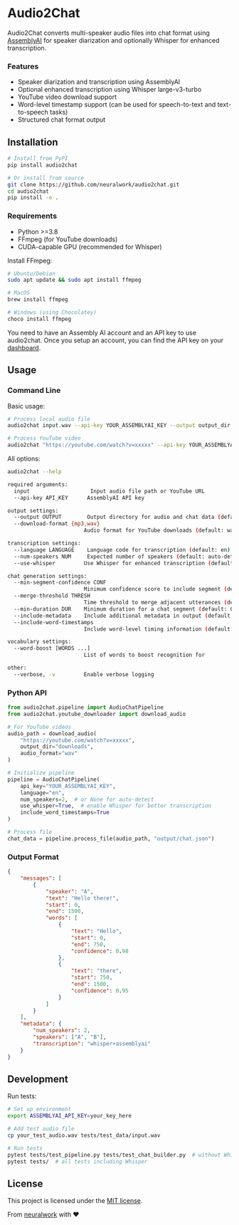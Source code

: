 # Audio2Chat

Audio2Chat converts multi-speaker audio files into chat format using [AssemblyAI](https://www.assemblyai.com/app) for speaker diarization and optionally Whisper for enhanced transcription.

### Features
- Speaker diarization and transcription using AssemblyAI
- Optional enhanced transcription using Whisper large-v3-turbo
- YouTube video download support
- Word-level timestamp support (can be used for speech-to-text and text-to-speech tasks)
- Structured chat format output

## Installation

```bash
# Install from PyPI
pip install audio2chat

# Or install from source
git clone https://github.com/neuralwork/audio2chat.git
cd audio2chat
pip install -e .
```

### Requirements
- Python >=3.8
- FFmpeg (for YouTube downloads)
- CUDA-capable GPU (recommended for Whisper)

Install FFmpeg:
```bash
# Ubuntu/Debian
sudo apt update && sudo apt install ffmpeg

# MacOS
brew install ffmpeg

# Windows (using Chocolatey)
choco install ffmpeg
```

You need to have an Assembly AI account and an API key to use audio2chat. Once you setup an account, you can find the API key on your [dashboard](https://www.assemblyai.com/app).

## Usage

### Command Line

Basic usage:
```bash
# Process local audio file
audio2chat input.wav --api-key YOUR_ASSEMBLYAI_KEY --output output_dir

# Process YouTube video
audio2chat "https://youtube.com/watch?v=xxxxx" --api-key YOUR_ASSEMBLYAI_KEY --output output_dir
```

All options:
```bash
audio2chat --help

required arguments:
  input                   Input audio file path or YouTube URL
  --api-key API_KEY      AssemblyAI API key

output settings:
  --output OUTPUT        Output directory for audio and chat data (default: output)
  --download-format {mp3,wav}
                        Audio format for YouTube downloads (default: wav)

transcription settings:
  --language LANGUAGE    Language code for transcription (default: en)
  --num-speakers NUM     Expected number of speakers (default: auto-detect)
  --use-whisper         Use Whisper for enhanced transcription (default: False)

chat generation settings:
  --min-segment-confidence CONF
                        Minimum confidence score to include segment (default: 0.5)
  --merge-threshold THRESH
                        Time threshold to merge adjacent utterances (default: 1.0)
  --min-duration DUR    Minimum duration for a chat segment (default: 0.5)
  --include-metadata    Include additional metadata in output (default: True)
  --include-word-timestamps
                        Include word-level timing information (default: False)

vocabulary settings:
  --word-boost [WORDS ...]
                        List of words to boost recognition for

other:
  --verbose, -v         Enable verbose logging
```

### Python API

```python
from audio2chat.pipeline import AudioChatPipeline
from audio2chat.youtube_downloader import download_audio

# For YouTube videos
audio_path = download_audio(
    "https://youtube.com/watch?v=xxxxx",
    output_dir="downloads",
    audio_format="wav"
)

# Initialize pipeline
pipeline = AudioChatPipeline(
    api_key="YOUR_ASSEMBLYAI_KEY",
    language="en",
    num_speakers=2,  # or None for auto-detect
    use_whisper=True,  # enable Whisper for better transcription
    include_word_timestamps=True
)

# Process file
chat_data = pipeline.process_file(audio_path, "output/chat.json")
```

### Output Format

```json
{
    "messages": [
        {
            "speaker": "A",
            "text": "Hello there!",
            "start": 0,
            "end": 1500,
            "words": [
                {
                    "text": "Hello",
                    "start": 0,
                    "end": 750,
                    "confidence": 0.98
                },
                {
                    "text": "there",
                    "start": 750,
                    "end": 1500,
                    "confidence": 0.95
                }
            ]
        }
    ],
    "metadata": {
        "num_speakers": 2,
        "speakers": ["A", "B"],
        "transcription": "whisper+assemblyai"
    }
}
```

## Development

Run tests:
```bash
# Set up environment
export ASSEMBLYAI_API_KEY=your_key_here

# Add test audio file
cp your_test_audio.wav tests/test_data/input.wav

# Run tests
pytest tests/test_pipeline.py tests/test_chat_builder.py  # without Whisper
pytest tests/  # all tests including Whisper
```

## License
This project is licensed under the [MIT license](https://github.com/neuralwork/audio2chat/blob/main/LICENSE).

From [neuralwork](https://neuralwork.ai/) with :heart:
